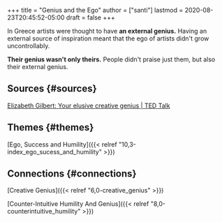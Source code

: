 +++
title = "Genius and the Ego"
author = ["santi"]
lastmod = 2020-08-23T20:45:52-05:00
draft = false
+++

In Greece artists were thought to have ****an external genius.**** Having an external source of inspiration meant that the ego of artists didn't grow uncontrollably.

**Their genius wasn't only theirs.** People didn't praise just them, but also their external genius.


## Sources {#sources}

[Elizabeth Gilbert: Your elusive creative genius | TED Talk](https://www.ted.com/talks/elizabeth%5Fgilbert%5Fyour%5Felusive%5Fcreative%5Fgenius/transcript)


## Themes {#themes}

[Ego, Success and Humility]({{< relref "10,3-index_ego_sucess_and_humility" >}})


## Connections {#connections}

[Creative Genius]({{< relref "6,0-creative_genius" >}})

[Counter-Intuitive Humility And Genius]({{< relref "8,0-counterintuitive_humility" >}})
